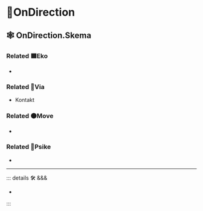 # 🔻<via>OnDirection</via>

## 🕸 OnDirection.Skema

### Related 🟩<eko>Eko</eko>

-

### Related 🔻<via>Via</via>

- Kontakt

### Related 🟠<move>Move</move>

-

### Related 💜<psike>Psike</psike>

-

---

<!-- =================================================== -->
<!-- =================================================== -->
<!-- =================================================== -->
<!-- =================================================== -->
<!-- =================================================== -->
::: details 🛠 <dev>&&&</dev>

-

:::
